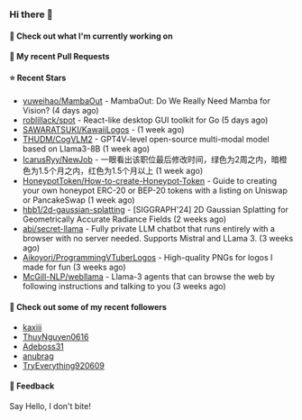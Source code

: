 ### Hi there 👋

#### 👷 Check out what I'm currently working on

#### 🔨 My recent Pull Requests


#### ⭐ Recent Stars

- [yuweihao/MambaOut](https://github.com/yuweihao/MambaOut) - MambaOut: Do We Really Need Mamba for Vision? (4 days ago)
- [roblillack/spot](https://github.com/roblillack/spot) - React-like desktop GUI toolkit for Go (5 days ago)
- [SAWARATSUKI/KawaiiLogos](https://github.com/SAWARATSUKI/KawaiiLogos) -  (1 week ago)
- [THUDM/CogVLM2](https://github.com/THUDM/CogVLM2) - GPT4V-level open-source multi-modal model based on Llama3-8B (1 week ago)
- [IcarusRyy/NewJob](https://github.com/IcarusRyy/NewJob) - 一眼看出该职位最后修改时间，绿色为2周之内，暗橙色为1.5个月之内，红色为1.5个月以上 (1 week ago)
- [HoneypotToken/How-to-create-Honeypot-Token](https://github.com/HoneypotToken/How-to-create-Honeypot-Token) - Guide to creating your own honeypot ERC-20 or BEP-20 tokens with a listing on Uniswap or PancakeSwap (1 week ago)
- [hbb1/2d-gaussian-splatting](https://github.com/hbb1/2d-gaussian-splatting) - [SIGGRAPH&#39;24] 2D Gaussian Splatting for Geometrically Accurate Radiance Fields (2 weeks ago)
- [abi/secret-llama](https://github.com/abi/secret-llama) - Fully private LLM chatbot that runs entirely with a browser with no server needed. Supports Mistral and LLama 3. (3 weeks ago)
- [Aikoyori/ProgrammingVTuberLogos](https://github.com/Aikoyori/ProgrammingVTuberLogos) - High-quality PNGs for logos I made for fun  (3 weeks ago)
- [McGill-NLP/webllama](https://github.com/McGill-NLP/webllama) - Llama-3 agents that can browse the web by following instructions and talking to you (3 weeks ago)

#### 👯 Check out some of my recent followers

- [kaxiii](https://github.com/kaxiii)
- [ThuyNguyen0616](https://github.com/ThuyNguyen0616)
- [Adeboss31](https://github.com/Adeboss31)
- [anubrag](https://github.com/anubrag)
- [TryEverything920609](https://github.com/TryEverything920609)

#### 💬 Feedback

Say Hello, I don't bite!